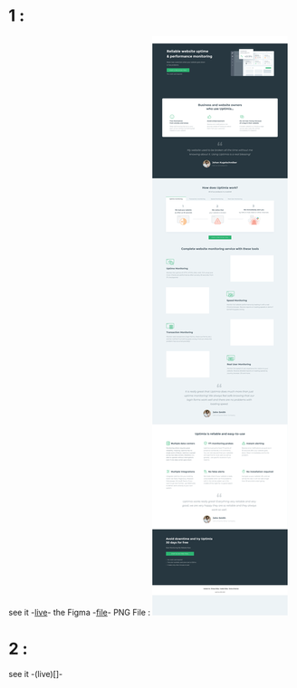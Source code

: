 # 1 : 
see it -[live]()-
the Figma -[file](https://www.figma.com/file/hiqNRC07YxoGTktIeBI0L9/Untitled?node-id=0%3A1)- 
PNG File :
![desktop](./design/Uptimia-Main.png)

# 2 : 
see it -(live)[]-